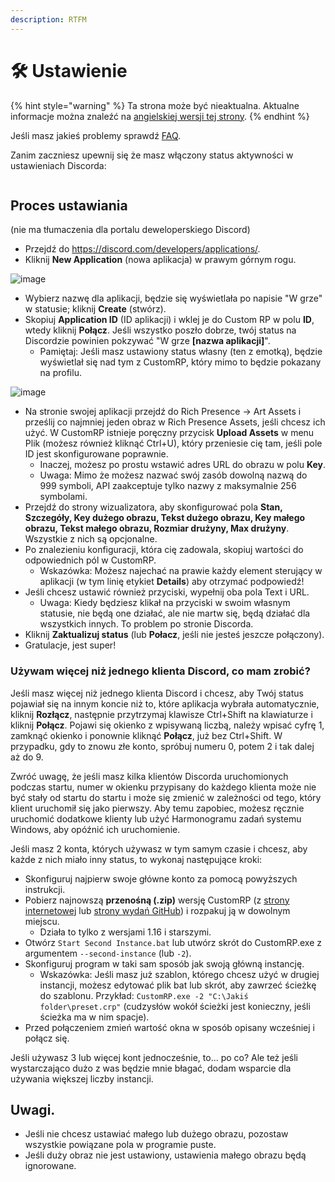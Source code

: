 ```yaml
---
description: RTFM
---
```


# 🛠️ Ustawienie

{% hint style="warning" %}
Ta strona może być nieaktualna. Aktualne informacje można znaleźć na [angielskiej wersji tej strony](https://app.gitbook.com/s/5gJfBQC2iWNK0J953fo2/setting-up).
{% endhint %}

Jeśli masz jakieś problemy sprawdź [FAQ](faq.md).

Zanim zaczniesz upewnij się że masz włączony status aktywności w ustawieniach Discorda:

<figure><img src="https://user-images.githubusercontent.com/79161805/195936167-0f5cb6b3-8cb6-4474-97d7-a18c301b9e7e.png" alt=""><figcaption></figcaption></figure>

## Proces ustawiania

(nie ma tłumaczenia dla portalu deweloperskiego Discord)

* Przejdź do https://discord.com/developers/applications/.
* Kliknij **New Application** (nowa aplikacja) w prawym górnym rogu.

![image](https://user-images.githubusercontent.com/2225711/161050202-c796103d-6712-401e-be96-3f3712512375.png)

* Wybierz nazwę dla aplikacji, będzie się wyświetlała po napisie "W grze" w statusie; kliknij **Create** (stwórz).
* Skopiuj **Application ID** (ID aplikacji) i wklej je do Custom RP w polu **ID**, wtedy kliknij **Połącz**. Jeśli wszystko poszło dobrze, twój status na Discordzie powinien pokzywać "W grze **\[nazwa aplikacji]**".
  * Pamiętaj: Jeśli masz ustawiony status własny (ten z emotką), będzie wyświetlał się nad tym z CustomRP, który mimo to będzie pokazany na profilu.

![image](https://user-images.githubusercontent.com/2225711/161050341-8169af53-5d3f-44d6-b745-cc711e8d1476.png)

* Na stronie swojej aplikacji przejdź do Rich Presence -> Art Assets i prześlij co najmniej jeden obraz w Rich Presence Assets, jeśli chcesz ich użyć. W CustomRP istnieje poręczny przycisk **Upload Assets** w menu Plik (możesz również kliknąć Ctrl+U), który przeniesie cię tam, jeśli pole ID jest skonfigurowane poprawnie.
  * Inaczej, możesz po prostu wstawić adres URL do obrazu w polu **Key**.
  * Uwaga: Mimo że możesz nazwać swój zasób dowolną nazwą do 999 symboli, API zaakceptuje tylko nazwy z maksymalnie 256 symbolami.
* Przejdź do strony wizualizatora, aby skonfigurować pola **Stan, Szczegóły, Key dużego obrazu, Tekst dużego obrazu, Key małego obrazu, Tekst małego obrazu, Rozmiar drużyny, Max drużyny**. Wszystkie z nich są opcjonalne.
* Po znalezieniu konfiguracji, która cię zadowala, skopiuj wartości do odpowiednich pól w CustomRP.
  * Wskazówka: Możesz najechać na prawie każdy element sterujący w aplikacji (w tym linię etykiet **Details**) aby otrzymać podpowiedź!
* Jeśli chcesz ustawić również przyciski, wypełnij oba pola Text i URL.
  * Uwaga: Kiedy będziesz klikał na przyciski w swoim własnym statusie, nie będą one działać, ale nie martw się, będą działać dla wszystkich innych. To problem po stronie Discorda.
* Kliknij **Zaktualizuj status** (lub **Połacz**, jeśli nie jesteś jeszcze połączony).
* Gratulacje, jest super!

### Używam więcej niż jednego klienta Discord, co mam zrobić?

Jeśli masz więcej niż jednego klienta Discord i chcesz, aby Twój status pojawiał się na innym koncie niż to, które aplikacja wybrała automatycznie, kliknij **Rozłącz**, następnie przytrzymaj klawisze Ctrl+Shift na klawiaturze i kliknij **Połącz**. Pojawi się okienko z wpisywaną liczbą, należy wpisać cyfrę 1, zamknąć okienko i ponownie kliknąć **Połącz**, już bez Ctrl+Shift. W przypadku, gdy to znowu złe konto, spróbuj numeru 0, potem 2 i tak dalej aż do 9.

Zwróć uwagę, że jeśli masz kilka klientów Discorda uruchomionych podczas startu, numer w okienku przypisany do każdego klienta może nie być stały od startu do startu i może się zmienić w zależności od tego, który klient uruchomił się jako pierwszy. Aby temu zapobiec, możesz ręcznie uruchomić dodatkowe klienty lub użyć Harmonogramu zadań systemu Windows, aby opóźnić ich uruchomienie.

Jeśli masz 2 konta, których używasz w tym samym czasie i chcesz, aby każde z nich miało inny status, to wykonaj następujące kroki:

* Skonfiguruj najpierw swoje główne konto za pomocą powyższych instrukcji.
* Pobierz najnowszą **przenośną (.zip)** wersję CustomRP (z [strony internetowej](https://www.customrp.xyz) lub [strony wydań GitHub](https://github.com/maximmax42/Discord-CustomRP/releases/latest)) i rozpakuj ją w dowolnym miejscu.
  * Działa to tylko z wersjami 1.16 i starszymi.
* Otwórz `Start Second Instance.bat` lub utwórz skrót do CustomRP.exe z argumentem `--second-instance` (lub `-2`).
* Skonfiguruj program w taki sam sposób jak swoją główną instancję.
  * Wskazówka: Jeśli masz już szablon, którego chcesz użyć w drugiej instancji, możesz edytować plik bat lub skrót, aby zawrzeć ścieżkę do szablonu. Przykład: `CustomRP.exe -2 "C:\Jakiś folder\preset.crp"` (cudzysłów wokół ścieżki jest konieczny, jeśli ścieżka ma w nim spacje).
* Przed połączeniem zmień wartość okna w sposób opisany wcześniej i połącz się.

Jeśli używasz 3 lub więcej kont jednocześnie, to... po co? Ale też jeśli wystarczająco dużo z was będzie mnie błagać, dodam wsparcie dla używania większej liczby instancji.

## Uwagi.

* Jeśli nie chcesz ustawiać małego lub dużego obrazu, pozostaw wszystkie powiązane pola w programie puste.
* Jeśli duży obraz nie jest ustawiony, ustawienia małego obrazu będą ignorowane.
